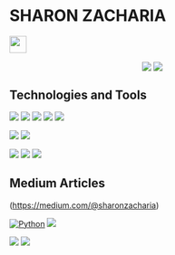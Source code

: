 # SHARON ZACHARIA 
<img src="https://raw.githubusercontent.com/MartinHeinz/MartinHeinz/master/wave.gif" width="30px">

<p align="center">
<img align="center" src="https://github-readme-stats.vercel.app/api?username=sharonzacharia&theme=dark&show_icons=true&hide=contribs,prs">

<img align="center" src="https://github-readme-stats.vercel.app/api/top-langs/?username=sharonzacharia&layout=compact&theme=dark">
</p>


## Technologies and Tools

![](https://img.shields.io/badge/Code-Python-informational?style=flat&logo=python&logoColor=yellow&color=success)
![](https://img.shields.io/badge/Code-Dart-informational?style=flat&logo=dart&logoColor=blue&color=success)
![](https://img.shields.io/badge/Framework-Django-informational?style=flat&logo=django&logoColor=green&color=success)
![](https://img.shields.io/badge/Framework-Flask-informational?style=flat&logo=flask&logoColor=white&color=success)
![](https://img.shields.io/badge/Framework-Flutter-informational?style=flat&logo=flutter&logoColor=blue&color=success)


![](https://img.shields.io/badge/IDE-VSCode-informational?style=flat&logo=visual-studio-code&logoColor=white&color=success)
![](https://img.shields.io/badge/IDE-AndroidStudio-informational?style=flat&logo=android-studio&logoColor=white&color=success)

![](https://img.shields.io/badge/DB-Postgres-informational?style=flat&logo=postgresql&logoColor=white&color=success)
![](https://img.shields.io/badge/DB-MongoDB-informational?style=flat&logo=mongodb&logoColor=white&color=success)
![](https://img.shields.io/badge/Tool-FireBase-informational?style=flat&logo=firebase&logoColor=white&color=success)

## Medium Articles 
(https://medium.com/@sharonzacharia)



[![Python](https://img.shields.io/badge/Flutter-Dark_Mode_Using_Provider-informational?style=flat&logo=flutter&logoColor=blue&color=success)](https://medium.com/@sharonzacharia/flutter-provider-package-dark-mode-an-example-application-b51acbcede4f)
[![](https://img.shields.io/badge/Flutter-On_Device_ML_Using_TFLite-informational?style=flat&logo=flutter&logoColor=blue&color=success)](https://medium.com/flutter-community/on-device-ml-with-custom-tflite-models-in-flutter-apps-5efed94ede0b)


[![](https://img.shields.io/badge/Flask-Deploy_ML_Models-informational?style=flat&logo=flask&logoColor=white&color=success)](https://medium.com/analytics-vidhya/deploy-ml-models-using-flask-as-rest-api-and-access-via-flutter-app-7ce63d5c1f3b)
[![](https://img.shields.io/badge/Django-Deply_Django_Apps_On_AWS-informational?style=flat&logo=django&logoColor=green&color=success)](https://medium.com/analytics-vidhya/deploying-django-apps-e2f4d4f355a1)



<!--
**SHARONZACHARIA/SHARONZACHARIA** is a ✨ _special_ ✨ repository because its `README.md` (this file) appears on your GitHub profile.

Here are some ideas to get you started:

- 🔭 I’m currently working on ...
- 🌱 I’m currently learning ...
- 👯 I’m looking to collaborate on ...
- 🤔 I’m looking for help with ...
- 💬 Ask me about ...
- 📫 How to reach me: ...
- 😄 Pronouns: ...
- ⚡ Fun fact: ...
-->
